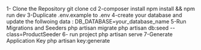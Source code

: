 1- Clone the Repository
git clone <repository-url>
cd <project-directory>
2-composer install
npm install && npm run dev
3-Duplicate .env.example to .env
4-create your database
and update the follwoing data :
DB_DATABASE=your_database_name
5-Run Migrations and Seeders
php artisan migrate 
php artisan db:seed --class=ProductSeeder
6- run project 
php artisan serve
7-Generate Application Key
php artisan key:generate



